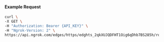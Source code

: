 <!-- Code generated for API Clients. DO NOT EDIT. -->

#### Example Request

```bash
curl \
-X GET \
-H "Authorization: Bearer {API_KEY}" \
-H "Ngrok-Version: 2" \
https://api.ngrok.com/edges/https/edghts_2qkXUJQDFHT1Oig6qDhb7BS285h/routes/edghtsrt_2qkXUHKCoupiZpu8JSV6ZSXNQzh/request_headers
```
